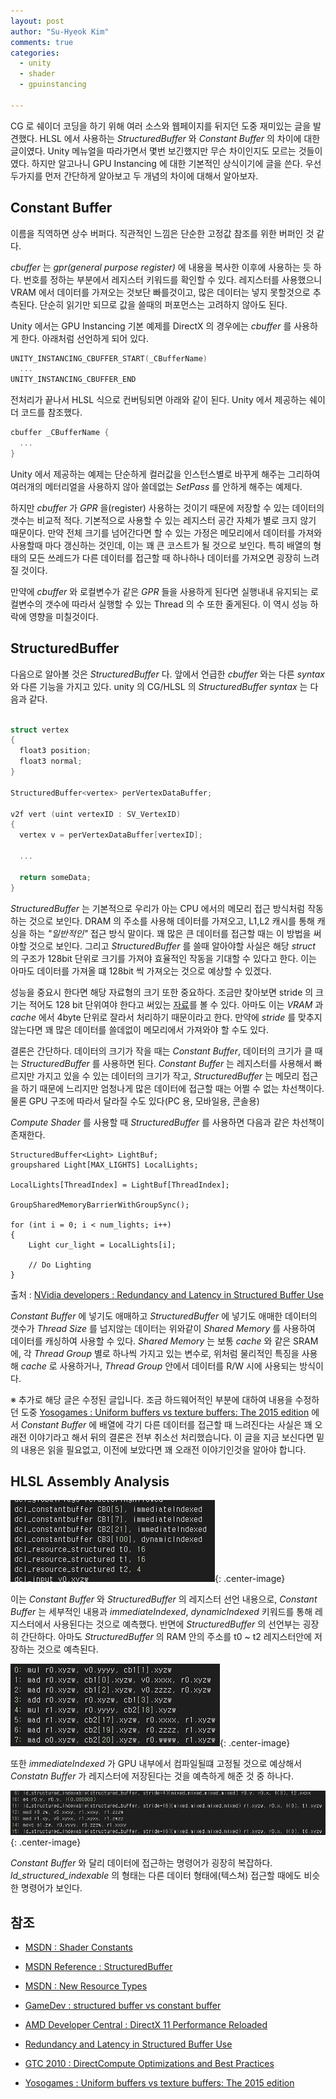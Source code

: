 ```yaml
---
layout: post
author: "Su-Hyeok Kim"
comments: true
categories:
  - unity
  - shader
  - gpuinstancing

---
```


CG 로 쉐이더 코딩을 하기 위해 여러 소스와 웹페이지를 뒤지던 도중 재미있는 글을 발견했다. HLSL 에서 사용하는 _StructuredBuffer_ 와 _Constant Buffer_ 의 차이에 대한 글이였다. Unity 메뉴얼을 따라가면서 몇번 보긴했지만 무슨 차이인지도 모르는 것들이였다. 하지만 알고나니 GPU Instancing 에 대한 기본적인 상식이기에 글을 쓴다. 우선 두가지를 먼저 간단하게 알아보고 두 개념의 차이에 대해서 알아보자.

<!-- more -->

## Constant Buffer

이름을 직역하면 상수 버퍼다. 직관적인 느낌은 단순한 고정값 참조를 위한 버퍼인 것 같다.

_cbuffer_ 는 _gpr(general purpose register)_ 에 내용을 복사한 이후에 사용하는 듯 하다. 번호를 정하는 부분에서 레지스터 키워드를 확인할 수 있다. 레지스터를 사용했으니  VRAM 에서 데이터를 가져오는 것보단 빠를것이고, 많은 데이터는 넣지 못할것으로 추측된다. 단순히 읽기만 되므로 값을 쓸때의 퍼포먼스는 고려하지 않아도 된다.

Unity 에서는 GPU Instancing 기본 예제를 DirectX 의 경우에는 _cbuffer_ 를 사용하게 한다. 아래처럼 선언하게 되어 있다.

``` C
UNITY_INSTANCING_CBUFFER_START(_CBufferName)
  ...
UNITY_INSTANCING_CBUFFER_END
```
<!--__ -->
전처리가 끝나서 HLSL 식으로 컨버팅되면 아래와 같이 된다. Unity 에서 제공하는 쉐이더 코드를 참조했다.

``` C
cbuffer _CBufferName {
  ...
}
```

Unity 에서 제공하는 예제는 단순하게 컬러값을 인스턴스별로 바꾸게 해주는 그리하여 여러개의 메터리얼을 사용하지 않아 쓸데없는 _SetPass_ 를 안하게 해주는 예제다.

하지만  _cbuffer_ 가 _GPR_ 을(register) 사용하는 것이기 때문에 저장할 수 있는 데이터의 갯수는 비교적 적다. 기본적으로 사용할 수 있는 레지스터 공간 자체가 별로 크지 않기 때문이다. 만약 전체 크기를 넘어간다면 할 수 있는 가정은 메모리에서 데이터를 가져와 사용할때 마다 갱신하는 것인데, 이는 꽤 큰 코스트가 될 것으로 보인다. 특히 배열의 형태의 모든 쓰레드가 다른 데이터를 접근할 때 하나하나 데이터를 가져오면 굉장히 느려질 것이다.

만약에 _cbuffer_ 와 로컬변수가 같은 _GPR_ 들을 사용하게 된다면 실행내내 유지되는 로컬변수의 갯수에 따라서 실행할 수 있는 Thread 의 수 또한 줄게된다. 이 역시 성능 하락에 영향을 미칠것이다.

## StructuredBuffer

다음으로 알아볼 것은 _StructuredBuffer_ 다. 앞에서 언급한 _cbuffer_ 와는 다른 _syntax_ 와 다른 기능을 가지고 있다. unity 의 CG/HLSL 의 _StructuredBuffer_ _syntax_ 는 다음과 같다.

``` C

struct vertex
{
  float3 position;
  float3 normal;
}

StructuredBuffer<vertex> perVertexDataBuffer;

v2f vert (uint vertexID : SV_VertexID)
{
  vertex v = perVertexDataBuffer[vertexID];

  ...

  return someData;
}

```

_StructuredBuffer_ 는 기본적으로 우리가 아는 CPU 에서의 메모리 접근 방식처럼 작동하는 것으로 보인다. DRAM 의 주소를 사용해 데이터를 가져오고, L1,L2 캐시를 통해 캐싱을 하는 _"일반적인"_ 접근 방식 말이다. 꽤 많은 큰 데이터를 접근할 때는 이 방법을 써야할 것으로 보인다. 그리고 _StructuredBuffer_ 를 쓸때 알아야할 사실은 해당 _struct_ 의 구조가 128bit 단위로 크기를 가져야 효율적인 작동을 기대할 수 있다고 한다. 이는 아마도 데이터를 가져올 떄 128bit 씩 가져오는 것으로 예상할 수 있겠다.

성능을 중요시 한다면 해당 자료형의 크기 또한 중요하다. 조금만 찾아보면 stride 의 크기는 적어도 128 bit 단위여야 한다고 써있는 [자료](https://developer.nvidia.com/content/understanding-structured-buffer-performance)를 볼 수 있다. 아마도 이는 _VRAM_ 과 _cache_ 에서 4byte 단위로 잘라서 처리하기 때문이라고 한다. 만약에 _stride_ 를 맞추지 않는다면 꽤 많은 데이터를 쓸데없이 메모리에서 가져와야 할 수도 있다.

결론은 간단하다. 데이터의 크기가 작을 때는 _Constant Buffer_, 데이터의 크기가 클 때는 _StructuredBuffer_ 를 사용하면 된다. _Constant Buffer_ 는 레지스터를 사용해서 빠르지만 가지고 있을 수 있는 데이터의 크기가 작고, _StructuredBuffer_ 는 메모리 접근을 하기 때문에 느리지만 엄청나게 많은 데이터에 접근할 때는 어쩔 수 없는 차선책이다. 물론 GPU 구조에 따라서 달라질 수도 있다(PC 용, 모바일용, 콘솔용)

_Compute Shader_ 를 사용할 때 _StructuredBuffer_ 를 사용하면 다음과 같은 차선책이 존재한다.

``` HLSL
StructuredBuffer<Light> LightBuf;
groupshared Light[MAX_LIGHTS] LocalLights;

LocalLights[ThreadIndex] = LightBuf[ThreadIndex];

GroupSharedMemoryBarrierWithGroupSync();

for (int i = 0; i < num_lights; i++)
{
    Light cur_light = LocalLights[i];

    // Do Lighting
}
```
출처 : [NVidia developers : Redundancy and Latency in Structured Buffer Use](https://developer.nvidia.com/content/redundancy-and-latency-structured-buffer-use )

_Constant Buffer_ 에 넣기도 애매하고 _StructuredBuffer_ 에 넣기도 애매한 데이터의 갯수가 _Thread Size_ 를 넘지않는 데이터는 위와같이 _Shared Memory_ 를 사용하여 데이터를 캐싱하여 사용할 수 있다. _Shared Memory_ 는 보통 _cache_ 와 같은 SRAM 에, 각 _Thread Group_ 별로 하나씩 가지고 있는 변수로, 위처럼 물리적인 특징을 사용해 _cache_ 로 사용하거나, _Thread Group_ 안에서 데이터를 R/W 시에 사용되는 방식이다.


※ 추가로 해당 글은 수정된 글입니다. 조금 하드웨어적인 부분에 대하여 내용을 수정하던 도중 [Yosogames : Uniform buffers vs texture buffers: The 2015 edition](http://www.yosoygames.com.ar/wp/2015/01/uniform-buffers-vs-texture-buffers-the-2015-edition/) 에서 _Constant Buffer_ 에 배열에 각기 다른 데이터를 접근할 때 느려진다는 사실은 꽤 오래전 이야기라고 해서 뒤의 결론은 전부 취소선 처리했습니다. 이 글을 지금 보신다면 밑의 내용은 읽을 필요없고, 이전에 보았다면 꽤 오래전 이야기인것을 알아야 합니다.

## HLSL Assembly Analysis

![unity hlsl assembly](/images/hlsl_assembly_0_cbst.png){: .center-image}

이는 _Constant Buffer_ 와 _StructuredBuffer_ 의 레지스터 선언 내용으로, _Constant Buffer_ 는 세부적인 내용과 _immediateIndexed_, _dynamicIndexed_  키워드를 통해 레지스터에서 사용된다는 것으로 예측했다. 반면에 _StructuredBuffer_ 의 선언부는 굉장히 간단하다. 아마도 _StructuredBuffer_ 의 RAM 안의 주소를 t0 ~ t2 레지스터안에 저장하는 것으로 예측된다.

![unity hlsl assembly](/images/hlsl_assembly_1_cbst.png){: .center-image}

또한 _immediateIndexed_ 가 GPU 내부에서 컴파일될떄 고정될 것으로 예상해서 _Constatn Buffer_ 가 레지스터에 저장된다는 것을 예측하게 해준 것 중 하나다.

![unity hlsl assembly](/images/hlsl_assembly_2_cbst.png){: .center-image}

_Constant Buffer_ 와 달리 데이터에 접근하는 명령어가 굉장히 복잡하다. _ld_structured_indexable_ 의 형태는 다른 데이터 형태에(텍스쳐) 접근할 때에도 비슷한 명령어가 보인다.

## 참조

 - [MSDN : Shader Constants](https://msdn.microsoft.com/ko-kr/library/windows/desktop/bb509581%28v=vs.85%29.aspx)
 - [MSDN Reference : StructuredBuffer](https://msdn.microsoft.com/en-us/library/windows/desktop/ff471514%28v=vs.85%29.aspx)
 - [MSDN : New Resource Types](https://msdn.microsoft.com/en-us/library/windows/desktop/ff476335%28v=vs.85%29.aspx)
 - [GameDev : structured buffer vs constant buffer](https://www.gamedev.net/forums/topic/624529-structured-buffers-vs-constant-buffers/)

 - [AMD Developer Central : DirectX 11 Performance Reloaded](https://developer.amd.com/wordpress/media/2013/04/DX11PerformanceReloaded.ppsx)
 - [Redundancy and Latency in Structured Buffer Use](https://developer.nvidia.com/content/redundancy-and-latency-structured-buffer-use )
 - [GTC 2010 : DirectCompute Optimizations and Best Practices](http://on-demand.gputechconf.com/gtc/2010/presentations/S12312-DirectCompute-Pre-Conference-Tutorial.pdf)
 - [Yosogames : Uniform buffers vs texture buffers: The 2015 edition](http://www.yosoygames.com.ar/wp/2015/01/uniform-buffers-vs-texture-buffers-the-2015-edition/)
